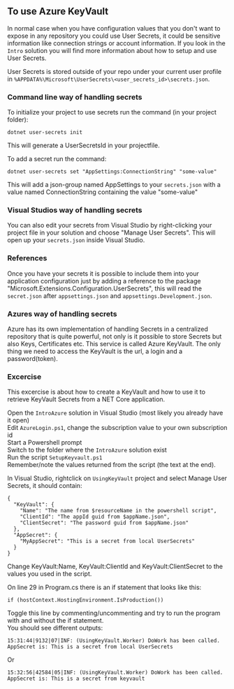 ## To use Azure KeyVault

In normal case when you have configuration values that you don't want to expose in any repository you could use User Secrets, it could be sensitive information like connection strings or account information. If you look in the ```Intro``` solution you will find more information about how to setup and use User Secrets.  

User Secrets is stored outside of your repo under your current user profile in ```%APPDATA%\Microsoft\UserSecrets\<user_secrets_id>\secrets.json```.  

### Command line way of handling secrets
To initialize your project to use secrets run the command (in your project folder):  
```
dotnet user-secrets init
```
This will generate a UserSecretsId in your projectfile.  

To add a secret run the command:  

```
dotnet user-secrets set "AppSettings:ConnectionString" "some-value"
```  
This will add a json-group named AppSettings to your ```secrets.json``` with a value named ConnectionString containing the value "some-value"

### Visual Studios way of handling secrets
You can also edit your secrets from Visual Studio by right-clicking your project file in your solution and choose "Manage User Secrets". This will open up your ```secrets.json``` inside Visual Studio.

### References
Once you have your secrets it is possible to include them into your application configuration just by adding a reference to the package "Microsoft.Extensions.Configuration.UserSecrets", this will read the ```secret.json``` after ```appsettings.json``` and ```appsettings.Development.json```.
  
### Azures way of handling secrets
Azure has its own implementation of handling Secrets in a centralized repository that is quite powerful, not only is it possible to store Secrets but also Keys, Certificates etc. This service is called Azure KeyVault. The only thing we need to access the KeyVault is the url, a login and a password(token).  

### Excercise
This excercise is about how to create a KeyVault and how to use it to retrieve KeyVault Secrets from a NET Core application.  

Open the ```IntroAzure``` solution in Visual Studio (most likely you already have it open)  
Edit ```AzureLogin.ps1```, change the subscription value to your own subscription id  
Start a Powershell prompt  
Switch to the folder where the ```IntroAzure``` solution exist  
Run the script ```SetupKeyvault.ps1```  
Remember/note the values returned from the script (the text at the end).  

In Visual Studio, rightclick on ```UsingKeyVault``` project and select Manage User Secrets, it should contain:
```
{
  "KeyVault": {
    "Name": "The name from $resourceName in the powershell script",
    "ClientId": "The appId guid from $appName.json",
    "ClientSecret": "The password guid from $appName.json"
  },
  "AppSecret": {
    "MyAppSecret": "This is a secret from local UserSecrets"
  }
}
```  
Change KeyVault:Name, KeyVault:ClientId and KeyVault:ClientSecret to the values you used in the script.  

On line 29 in Program.cs there is an if statement that looks like this:  
```
if (hostContext.HostingEnvironment.IsProduction())
```  
Toggle this line by commenting/uncommenting and try to run the program with and without the if statement.  
You should see different outputs:

```
15:31:44|9132|07|INF: (UsingKeyVault.Worker) DoWork has been called. AppSecret is: This is a secret from local UserSecrets
```  
Or
```
15:32:56|42584|05|INF: (UsingKeyVault.Worker) DoWork has been called. AppSecret is: This is a secret from keyvault
```
